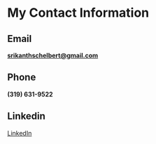 # My Contact Information

## Email
**srikanthschelbert@gmail.com**

## Phone
**(319) 631-9522**

## Linkedin
[LinkedIn](https://www.linkedin.com/in/srikanth-schelbert/)